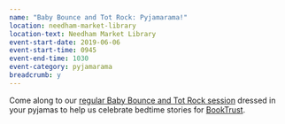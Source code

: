 ```yaml
---
name: "Baby Bounce and Tot Rock: Pyjamarama!"
location: needham-market-library
location-text: Needham Market Library
event-start-date: 2019-06-06
event-start-time: 0945
event-end-time: 1030
event-category: pyjamarama
breadcrumb: y
---
```


Come along to our [regular Baby Bounce and Tot Rock session](/parents-carers-and-children/bookstart-storytime-resources/) dressed in your pyjamas to help us celebrate bedtime stories for [BookTrust](https://www.booktrust.org.uk/what-we-do/programmes-and-campaigns/pyjamarama/).
